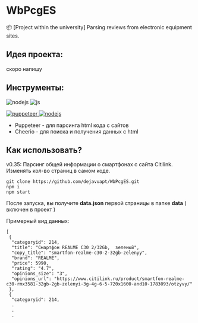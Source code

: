 # **WbPcgES**
📦 [Project within the university] Parsing reviews from electronic equipment sites.


## **Идея проекта:**

скоро напишу


## **Инструменты:**
<img src="https://img.shields.io/badge/Node.js-43853D?style=for-the-badge&logo=node.js&logoColor=white" alt="nodejs"/> <img src="https://img.shields.io/badge/JavaScript-323330?style=for-the-badge&logo=javascript&logoColor=F7DF1E" alt="js"/>

<a href="https://pptr.dev/">
<img src="https://img.shields.io/badge/Puppeteer-F0FFF0?style=for-the-badge&logo=Puppeteer&logoColor=3CB371" alt="puppeteer"/>
</a>
<a href="https://cheerio.js.org/index.html">
<img src="https://img.shields.io/badge/cheerio-F5F5DC?style=for-the-badge&logo=cheerio&logoColor=3CB371" alt="nodejs"/>
</a>

- Puppeteer - для парсинга html кода с сайтов
- Cheerio - для поиска и получения данных с html 

## **Как использовать?**

v0.35: Парсинг общей информации о смартфонах с сайта Citilink. Изменять кол-во страниц в самом коде.

```
git clone https://github.com/dejavuapt/WbPcgES.git
npm i
npm start
```

После запуска, вы получите **data.json** первой страницы в папке **data** ( включен в проект )

Примерный вид данных:

```
[
 {
  "categoryid": 214,
  "title": "Смартфон REALME C30 2/32Gb,  зеленый",
  "copy_title": "smartfon-realme-c30-2-32gb-zelenyy",
  "brand": "REALME",
  "price": 5990,
  "rating": "4.7",
  "opinions_size": "3",
  "opinions_url": "https://www.citilink.ru/product/smartfon-realme-c30-rmx3581-32gb-2gb-zelenyi-3g-4g-6-5-720x1600-and10-1783093/otzyvy/"
 },
 {
  "categoryid": 214,
  .
  .
  .
```